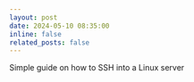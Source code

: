 ```yaml
---
layout: post
date: 2024-05-10 08:35:00
inline: false
related_posts: false
---
```


Simple guide on how to SSH into a Linux server
